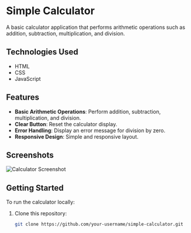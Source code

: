 # Simple Calculator

A basic calculator application that performs arithmetic operations such as addition, subtraction, multiplication, and division.

## Technologies Used

- HTML
- CSS
- JavaScript

## Features

- **Basic Arithmetic Operations**: Perform addition, subtraction, multiplication, and division.
- **Clear Button**: Reset the calculator display.
- **Error Handling**: Display an error message for division by zero.
- **Responsive Design**: Simple and responsive layout.

## Screenshots

![Calculator Screenshot](screenshot.png)


## Getting Started

To run the calculator locally:

1. Clone this repository:
   ```bash
   git clone https://github.com/your-username/simple-calculator.git

